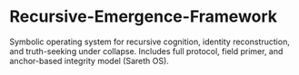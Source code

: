 # Recursive-Emergence-Framework
Symbolic operating system for recursive cognition, identity reconstruction, and truth-seeking under collapse. Includes full protocol, field primer, and anchor-based integrity model (Sareth OS).
